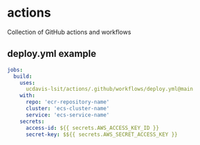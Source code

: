 # actions
Collection of GitHub actions and workflows

## deploy.yml example
```yaml
jobs:
  build:
    uses:
      ucdavis-lsit/actions/.github/workflows/deploy.yml@main
    with:
      repo: 'ecr-repository-name'
      cluster: 'ecs-cluster-name'
      service: 'ecs-service-name'
    secrets:
      access-id: ${{ secrets.AWS_ACCESS_KEY_ID }}
      secret-key: $${{ secrets.AWS_SECRET_ACCESS_KEY }}
```